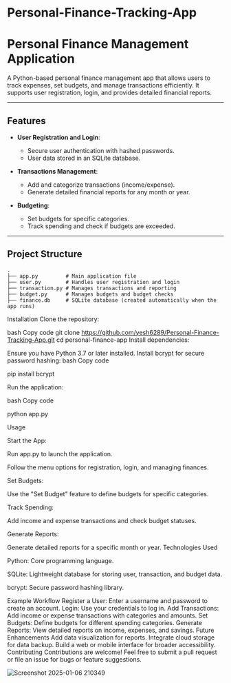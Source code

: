 # Personal-Finance-Tracking-App

# Personal Finance Management Application

A Python-based personal finance management app that allows users to track expenses, set budgets, and manage transactions efficiently. It supports user registration, login, and provides detailed financial reports.

---

## Features

- **User Registration and Login**: 
  - Secure user authentication with hashed passwords.
  - User data stored in an SQLite database.

- **Transactions Management**: 
  - Add and categorize transactions (income/expense).
  - Generate detailed financial reports for any month or year.

- **Budgeting**: 
  - Set budgets for specific categories.
  - Track spending and check if budgets are exceeded.

---

## Project Structure

```plaintext
.
├── app.py         # Main application file
├── user.py        # Handles user registration and login
├── transaction.py # Manages transactions and reporting
├── budget.py      # Manages budgets and budget checks
├── finance.db     # SQLite database (created automatically when the app runs)

```
Installation
Clone the repository:

bash
Copy code
git clone https://github.com/yesh6289/Personal-Finance-Tracking-App.git
cd personal-finance-app
Install dependencies:

Ensure you have Python 3.7 or later installed.
Install bcrypt for secure password hashing:
bash
Copy code

pip install bcrypt

Run the application:

bash
Copy code

python app.py

Usage

Start the App:

Run app.py to launch the application.

Follow the menu options for registration, login, and managing finances.

Set Budgets:

Use the "Set Budget" feature to define budgets for specific categories.

Track Spending:

Add income and expense transactions and check budget statuses.

Generate Reports:

Generate detailed reports for a specific month or year.
Technologies Used

Python: Core programming language.

SQLite: Lightweight database for storing user, transaction, and budget data.

bcrypt: Secure password hashing library.

Example Workflow
Register a User:
Enter a username and password to create an account.
Login:
Use your credentials to log in.
Add Transactions:
Add income or expense transactions with categories and amounts.
Set Budgets:
Define budgets for different spending categories.
Generate Reports:
View detailed reports on income, expenses, and savings.
Future Enhancements
Add data visualization for reports.
Integrate cloud storage for data backup.
Build a web or mobile interface for broader accessibility.
Contributing
Contributions are welcome! Feel free to submit a pull request or file an issue for bugs or feature suggestions.


![Screenshot 2025-01-06 210349](https://github.com/user-attachments/assets/ccc82fbe-c102-4f3d-9b08-4e9d70a596aa)
